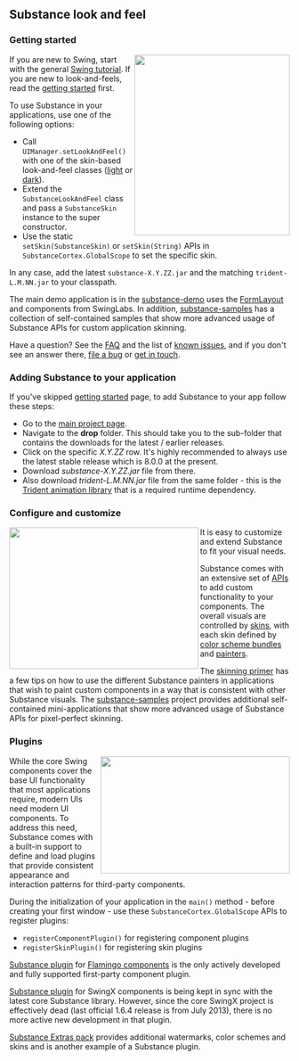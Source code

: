 ## Substance look and feel

### Getting started

<img src="https://raw.githubusercontent.com/kirill-grouchnikov/substance/master/www/images/walkthrough/all.png" width="279" height="324" border=0 align="right">

If you are new to Swing, start with the general [Swing tutorial](http://java.sun.com/docs/books/tutorial/uiswing/). If you are new to look-and-feels, read the [getting started](www/docs/getting-started.md) first.

To use Substance in your applications, use one of the following options:

* Call `UIManager.setLookAndFeel()` with one of the skin-based look-and-feel classes ([light](www/docs/skins/toneddown.md) or [dark](www/docs/skins/dark.md)).
* Extend the `SubstanceLookAndFeel` class and pass a `SubstanceSkin` instance to the super constructor.
* Use the static `setSkin(SubstanceSkin)` or `setSkin(String)` APIs in `SubstanceCortex.GlobalScope` to set the specific skin.

In any case, add the latest `substance-X.Y.ZZ.jar` and the matching `trident-L.M.NN.jar` to your classpath.

The main demo application is in the [substance-demo](https://github.com/kirill-grouchnikov/substance-demo) uses the [FormLayout](http://www.jgoodies.com/freeware/libraries/forms/) and components from SwingLabs. In addition, [substance-samples](https://github.com/kirill-grouchnikov/substance-samples) has a collection of self-contained samples that show more advanced usage of Substance APIs for custom application skinning.

Have a question? See the [FAQ](www/docs/faq.md) and the list of [known issues](www/docs/known-issues.md), and if you don't see an answer there, [file a bug](https://github.com/kirill-grouchnikov/substance/issues) or [get in touch](http://www.pushing-pixels.org/about-kirill).

### Adding Substance to your application

If you've skipped [getting started](www/docs/getting-started.md) page, to add Substance to your app follow these steps:
* Go to the [main project page](https://github.com/kirill-grouchnikov/substance).
* Navigate to the **drop** folder. This should take you to the sub-folder that contains the downloads for the latest / earlier releases.
* Click on the specific *X.Y.ZZ* row. It's highly recommended to always use the latest stable release which is 8.0.0 at the present.
* Download *substance-X.Y.ZZ.jar* file from there.
* Also download *trident-L.M.NN.jar* file from the same folder - this is the [Trident animation library](https://github.com/kirill-grouchnikov/trident) that is a required runtime dependency.

### Configure and customize

<img src="https://raw.githubusercontent.com/kirill-grouchnikov/substance/master/www/images/screenshots/skins/nebulabrickwall1.png" width="340" height="254" border=0 align="left">
It is easy to customize and extend Substance to fit your visual needs.

Substance comes with an extensive set of [APIs](www/docs/api.md) to add custom functionality to your components. The overall visuals are controlled by [skins](www/docs/skins/overview.md), with each skin defined by [color scheme bundles](www/docs/skins/colorschemebundles.md) and [painters](www/docs/painters/overview.md). 

The [skinning primer](www/docs/painters/custom-skinning.md) has a few tips on how to use the different Substance painters in applications that wish to paint custom components in a way that is consistent with other Substance visuals. The [substance-samples](https://github.com/kirill-grouchnikov/substance-samples) project provides additional self-contained mini-applications that show more advanced usage of Substance APIs for pixel-perfect skinning.

### Plugins

<img src="https://raw.githubusercontent.com/kirill-grouchnikov/substance/master/www/images/learn/ribbon.png" width="340" height="210" border=0 align="right">

While the core Swing components cover the base UI functionality that most applications require, modern UIs need modern UI components. To address this need, Substance comes with a built-in support to define and load plugins that provide consistent appearance and interaction patterns for third-party components.

During the initialization of your application in the `main()` method - before creating your first window - use these `SubstanceCortex.GlobalScope` APIs to register plugins:
* `registerComponentPlugin()` for registering component plugins
* `registerSkinPlugin()` for registering skin plugins

[Substance plugin](https://github.com/kirill-grouchnikov/substance-flamingo) for [Flamingo components](https://github.com/kirill-grouchnikov/flamingo) is the only actively developed and fully supported first-party component plugin.

[Substance plugin](https://github.com/kirill-grouchnikov/substance-swingx) for SwingX components is being kept in sync with the latest core Substance library. However, since the core SwingX project is effectively dead (last official 1.6.4 release is from July 2013), there is no more active new development in that plugin.

[Substance Extras pack](https://github.com/kirill-grouchnikov/substance-extras) provides additional watermarks, color schemes and skins and is another example of a Substance plugin.

